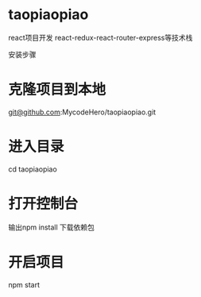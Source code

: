 # taopiaopiao
react项目开发 react-redux-react-router-express等技术栈

安装步骤

# 克隆项目到本地
git@github.com:MycodeHero/taopiaopiao.git

# 进入目录
cd taopiaopiao

# 打开控制台
输出npm install 下载依赖包

# 开启项目
npm start
